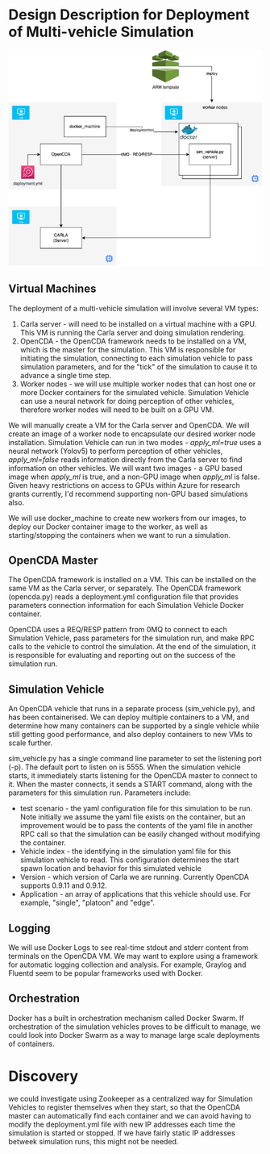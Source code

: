 # Design Description for Deployment of Multi-vehicle Simulation

![Design document](https://github.com/tlandle/OpenCDA/blob/dist/deployment/deployment.png)

## Virtual Machines

The deployment of a multi-vehicle simulation will involve several VM types:
1. Carla server - will need to be installed on a virtual machine with a GPU. This VM is running the Carla server and doing simulation rendering.
2. OpenCDA - the OpenCDA framework needs to be installed on a VM, which is the master for the simulation. This VM is responsible for initiating the simulation, connecting to each simulation vehicle to pass simulation parameters, and for the "tick" of the simulation to cause it to advance a single time step.
3. Worker nodes - we will use multiple worker nodes that can host one or more Docker containers for the simulated vehicle. Simulation Vehicle can use a neural network for doing perception of other vehicles, therefore worker nodes will need to be built on a GPU VM.

We will manually create a VM for the Carla server and OpenCDA. We will create an image of a worker node to encapsulate our desired worker node installation. Simulation Vehicle can run in two modes - *apply_ml=true* uses a neural network (Yolov5) to perform perception of other vehicles, *apply_ml=false* reads information directly from the Carla server to find information on other vehicles. We will want two images - a GPU based image when *apply_ml* is true, and a non-GPU image when *apply_ml* is false. Given heavy restrictions on access to GPUs within Azure for research grants currently, I'd recommend supporting non-GPU based simulations also.

We will use docker_machine to create new workers from our images, to deploy our Docker container image to the worker, as well as starting/stopping the containers when we want to run a simulation. 

## OpenCDA Master

The OpenCDA framework is installed on a VM. This can be installed on the same VM as the Carla server, or separately. The OpenCDA framework (opencda.py) reads a deployment.yml configuration file that provides parameters connection information for each Simulation Vehicle Docker container.

OpenCDA uses a REQ/RESP pattern from 0MQ to connect to each Simulation Vehicle, pass parameters for the simulation run, and make RPC calls to the vehicle to control the simulation. At the end of the simulation, it is responsible for evaluating and reporting out on the success of the simulation run.

## Simulation Vehicle

An OpenCDA vehicle that runs in a separate process (sim_vehicle.py), and has been containerised. We can deploy multiple containers to a VM, and determine how many containers can be supported by a single vehicle while still getting good performance, and also deploy containers to new VMs to scale further. 

sim_vehicle.py has a single command line parameter to set the listening port (-p). The default port to listen on is 5555. When the simulation vehicle starts, it immediately starts listening for the OpenCDA master to connect to it. When the master connects, it sends a START command, along with the parameters for this simulation run. Parameters include:

* test scenario - the yaml configuration file for this simulation to be run. Note initially we assume the yaml file exists on the container, but an improvement would be to pass the contents of the yaml file in another RPC call so that the simulation can be easily changed without modifying the container.
* Vehicle index - the identifying in the simulation yaml file for this simulation vehicle to read. This configuration determines the start spawn location and behavior for this simulated vehicle
* Version - which version of Carla we are running. Currently OpenCDA supports 0.9.11 and 0.9.12.
* Application - an array of applications that this vehicle should use. For example, "single", "platoon" and "edge".

## Logging

We will use Docker Logs to see real-time stdout and stderr content from terminals on the OpenCDA VM. We may want to explore using a framework for automatic logging collection and analysis. For example, Graylog and Fluentd seem to be popular frameworks used with Docker.

## Orchestration

Docker has a built in orchestration mechanism called Docker Swarm. If orchestration of the simulation vehicles proves to be difficult to manage, we could look into Docker Swarm as a way to manage large scale deployments of containers.

# Discovery

we could investigate using Zookeeper as a centralized way for Simulation Vehicles to register themselves when they start, so that the OpenCDA master can automatically find each container and we can avoid having to modify the deployment.yml file with new IP addresses each time the simulation is started or stopped. If we have fairly static IP addresses betweek simulation runs, this might not be needed.
